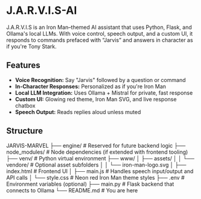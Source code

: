 # J.A.R.V.I.S-AI
J.A.R.V.I.S is an Iron Man–themed AI assistant that uses Python, Flask, and Ollama's local LLMs. With voice control, speech output, and a custom UI, it responds to commands prefaced with “Jarvis” and answers in character as if you're Tony Stark.


## Features

- **Voice Recognition:** Say "Jarvis" followed by a question or command
- **In-Character Responses:** Personalized as if you're Iron Man
- **Local LLM Integration:** Uses Ollama + Mistral for private, fast response
- **Custom UI:** Glowing red theme, Iron Man SVG, and live response chatbox
- **Speech Output:** Reads replies aloud unless muted

## Structure

JARVIS-MARVEL
├── engine/ # Reserved for future backend logic
├── node_modules/ # Node dependencies (if extended with frontend tooling)
├── venv/ # Python virtual environment
├── www/
│ ├── assets/
│ │ └── vendore/ # Optional asset subfolders
│ │ └── iron-man-logo.svg
│ ├── index.html # Frontend UI
│ ├── main.js # Handles speech input/output and API calls
│ └── style.css # Neon red Iron Man theme styles
├── .env # Environment variables (optional)
├── main.py # Flask backend that connects to Ollama
└── README.md # You are here
